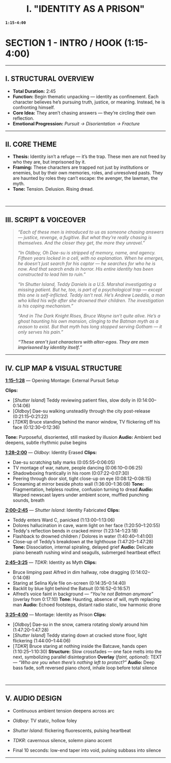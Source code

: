 <!--- SECTION 0 ---> 

<h1 align="center">I. "IDENTITY AS A PRISON" </h1>

#### `1:15-4:00`
# SECTION 1 - INTRO / HOOK (1:15-4:00)

---

## I. STRUCTURAL OVERVIEW

- **Total Duration:** 2:45
- **Function:** Begin thematic unpacking — identity as confinement. Each character believes he’s pursuing truth, justice, or meaning. Instead, he is confronting himself.
- **Core Idea:** They aren’t chasing answers — they’re circling their own reflection.
- **Emotional Progression:** _Pursuit → Disorientation → Fracture_
&nbsp;

---

## II. CORE THEME

- **Thesis:** Identity isn’t a refuge — it’s the trap. These men are not freed by who they are, but imprisoned by it.
- **Framing:** These characters are trapped not just by institutions or enemies, but by their own memories, roles, and unresolved pasts. They are haunted by roles they can’t escape: the avenger, the lawman, the myth.
- **Tone:** Tension. Delusion. Rising dread.

&nbsp;

---

## III. SCRIPT & VOICEOVER

> _“Each of these men is introduced to us as someone chasing answers — justice, revenge, a fugitive. But what they’re really chasing is themselves. And the closer they get, the more they unravel.”_
>
> _“In Oldboy, Oh Dae-su is stripped of memory, name, and agency. Fifteen years locked in a cell, with no explanation. When he emerges, he doesn’t just search for his captor — he searches for who he is now. And that search ends in horror. His entire identity has been constructed to lead him to ruin.”_
>
> _“In Shutter Island, Teddy Daniels is a U.S. Marshal investigating a missing patient. But he, too, is part of a psychological trap — except this one is self-inflicted. Teddy isn’t real. He’s Andrew Laeddis, a man who killed his wife after she drowned their children. The investigation is his coping mechanism.”_
>
> _“And in The Dark Knight Rises, Bruce Wayne isn’t quite alive. He’s a ghost haunting his own mansion, clinging to the Batman myth as a reason to exist. But that myth has long stopped serving Gotham — it only serves his pain.”_
>
> _**“These aren’t just characters with alter-egos. They are men imprisoned by identity itself.”**_
&nbsp;

---

## IV. CLIP MAP & VISUAL STRUCTURE

**<ins>1:15–1:28</ins>** — Opening Montage: External Pursuit Setup

**Clips:**
- [_Shutter Island_] Teddy reviewing patient files, slow dolly in (0:14:00–0:14:06)
- [_Oldboy_]  Dae-su walking unsteadily through the city post-release (0:21:15–0:21:22)
- [_TDKR_] Bruce standing behind the manor window, TV flickering off his face (0:12:30–0:12:36)

**Tone:** Purposeful, disoriented, still masked by illusion
**Audio:** Ambient bed deepens, subtle rhythmic pulse begins

**<ins>1:28–2:00</ins>** — _Oldboy_: Identity Erased
**Clips:**
- Dae-su scratching tally marks (0:05:55–0:06:05)
- TV montage of war, nature, people dancing (0:06:10–0:06:25)
- Shadowboxing frantically in his room (0:07:22–0:07:30)
- Peering through door slot, tight close-up on eye (0:08:12–0:08:15)
- Screaming at mirror beside photo wall (1:36:00–1:36:08)
**Tone:** Fragmentation, helpless routine, confusion turning to dread
**Audio:** Warped newscast layers under ambient score, muffled punching sounds, breath

**<ins>2:00–2:45</ins>** — _Shutter Island_: Identity Fabricated
**Clips:**
- Teddy enters Ward C, panicked (1:13:00–1:13:06)
- Dolores hallucination in cave, warm light on her face (1:20:50–1:20:55)
- Teddy's reflection bends in cracked mirror (1:23:14–1:23:18)
- Flashback to drowned children / Dolores in water (1:40:40–1:41:00)
- Close-up of Teddy’s breakdown at the lighthouse (1:47:20–1:47:28)
**Tone:** Dissociation, internal spiraling, delayed grief
**Audio:** Delicate piano beneath rushing wind and seagulls, submerged heartbeat effect

**<ins>2:45–3:25</ins>** — _TDKR_: Identity as Myth
**Clips:**
- Bruce limping past Alfred in dim hallway, robe dragging (0:14:02–0:14:08)
- Staring at Selina Kyle file on-screen (0:14:35–0:14:40)
- Backlit by blue light behind the Batsuit (0:16:52–0:16:57)
- Alfred’s voice faint in background — _“You’re not Batman anymore”_ (overlay from 0:17:10)
**Tone:** Haunting, absence of will, myth replacing man
**Audio:** Echoed footsteps, distant radio static, low harmonic drone

**<ins>3:25–4:00</ins>** — Montage: Identity as Prison
**Clips:**
- [_Oldboy_] Dae-su in the snow, camera rotating slowly around him (1:47:20–1:47:28)
- [_Shutter Island_] Teddy staring down at cracked stone floor, light flickering (1:44:00–1:44:06)
- [_TDKR_] Bruce staring at nothing inside the Batcave, hands open (1:10:25–1:10:30)
**Structure:** Slow crossfades — one face melts into the next, symbolizing parallel disintegration
**Overlay** (_faint, optional_): TEXT — _“Who are you when there’s nothing left to protect?”_
**Audio:** Deep bass fade, soft reversed piano chord, inhale loop before total silence

&nbsp;

---

## V. AUDIO DESIGN

- Continuous ambient tension deepens across arc
- _Oldboy_: TV static, hollow foley
- _Shutter Island_: flickering fluorescents, pulsing heartbeat
- _TDKR_: cavernous silence, solemn piano accent

- Final 10 seconds: low-end taper into void, pulsing subbass into silence

---
